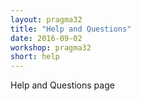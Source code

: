 ```yaml
---
layout: pragma32
title: "Help and Questions"
date: 2016-09-02
workshop: pragma32
short: help
---
```


Help and Questions page 

